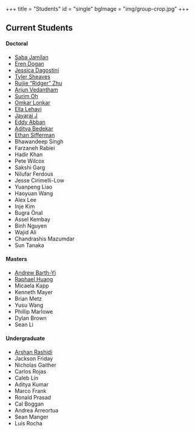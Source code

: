 +++
title = "Students"
id = "single"
bgImage = "img/group-crop.jpg"
+++

Current Students
------------------
#### Doctoral
* [Saba Jamilan](https://users.soe.ucsc.edu/~sjamilan/)
* [Eren Dogan](https://erendn.github.io/)
* [Jessica Dagostini](https://jessdagostini.github.io/)
* [Tyler Sheaves](https://tylersheaves.com/)
* [Ruijie “Ridger” Zhu](https://ruijie-zhu.github.io/)
* [Arjun Vedantham](https://arjun.vedantham.xyz)
* [Surim Oh](https://5surim.github.io/)
* [Omkar Lonkar](https://olonkar29.github.io/)
* [Ella Lehavi](https://elehavi.github.io/)
* [Jayaraj J](https://jyrj.me)
* [Eddy Abban](https://www.linkedin.com/in/eddyabban7/)
* [Aditya Bedekar](https://adityabedekar17.github.io/)
* [Ethan Sifferman](https://www.linkedin.com/in/sifferman/)
* Bhawandeep Singh
* Farzaneh Rabiei
* Hadir Khan
* Pete Wilcox
* Sakshi Garg
* Nilufar Ferdous
* Jesse Cirimelli-Low
* Yuanpeng Liao
* Haoyuan Wang
* Alex Lee
* Inje Kim
* Bugra Önal
* Assel Kembay
* Binh Nguyen
* Wajid Ali
* Chandrashis Mazumdar
* Sun Tanaka

#### Masters
* [Andrew Barth-Yi](https://aebarthyi.github.io)
* [Raphael Huang](https://rphlhuang.github.io/)
* Micaela Kapp
* Kenneth Mayer
* Brian Metz
* Yusu Wang
* Phillip Marlowe
* Dylan Brown
* Sean Li


#### Undergraduate
* [Arshan Rashidi](https://nahsra58.github.io/)
* Jackson Friday
* Nicholas Gaither
* Carlos Rojas
* Caleb Lin
* Aditya Kumar
* Marco Frank
* Ronald Prasad
* Cal Boggan
* Andrea Arreortua
* Sean Manger
* Luis Rocha